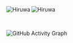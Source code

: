 <p align="left"><img align="left" src="https://github-readme-stats.vercel.app/api/top-langs?username=DARKCRIME1&show_icons=true&locale=en&layout=compact&theme=radical" alt="Hiruwa" /></p>

 
 <p><img align="center" src="https://github-readme-streak-stats.herokuapp.com/?user=DARKCRIME1&theme=radical" alt="Hiruwa" /></p>
 
 <br />
 
![GitHub Activity Graph](https://activity-graph.herokuapp.com/graph?username=DARKCRIME1&bg_color=000000&color=4fff67&line=4fff67&point=ffffff&area=true&hide_border=true)  
